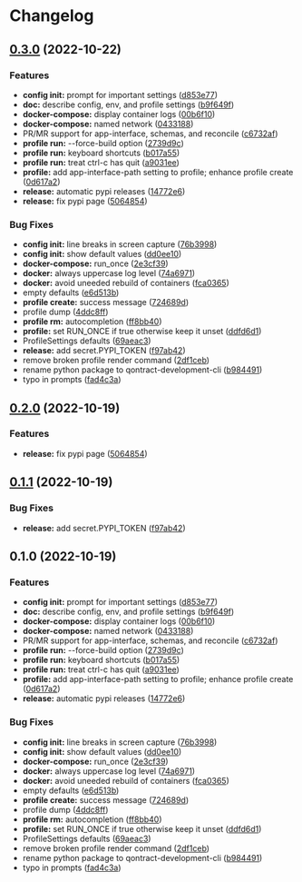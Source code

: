 # Changelog

## [0.3.0](https://github.com/geoberle/qontract-development-cli/compare/v0.2.0...v0.3.0) (2022-10-22)


### Features

* **config init:** prompt for important settings ([d853e77](https://github.com/geoberle/qontract-development-cli/commit/d853e77b2882c2ac6fece866d73ecf11108f44a8))
* **doc:** describe config, env, and profile settings ([b9f649f](https://github.com/geoberle/qontract-development-cli/commit/b9f649f4566215668c18547e8c2d0a1895d33f65))
* **docker-compose:** display container logs ([00b6f10](https://github.com/geoberle/qontract-development-cli/commit/00b6f10ddb80e567ec920cefb9d2a50b7391a421))
* **docker-compose:** named network ([0433188](https://github.com/geoberle/qontract-development-cli/commit/043318867ce869a896124cb9d8001eb7faa3c494))
* PR/MR support for app-interface, schemas, and reconcile ([c6732af](https://github.com/geoberle/qontract-development-cli/commit/c6732afda864b408a9552acf3e5d505371212b50))
* **profile run:** --force-build option ([2739d9c](https://github.com/geoberle/qontract-development-cli/commit/2739d9c169c48e9af345cace51bd7f0329cd3cac))
* **profile run:** keyboard shortcuts ([b017a55](https://github.com/geoberle/qontract-development-cli/commit/b017a552bd649eac6aa7170c7bdb1d920843400e))
* **profile run:** treat ctrl-c has quit ([a9031ee](https://github.com/geoberle/qontract-development-cli/commit/a9031eec1d6af775b17af7f3e35ca738a4ddae71))
* **profile:** add app-interface-path setting to profile; enhance profile create ([0d617a2](https://github.com/geoberle/qontract-development-cli/commit/0d617a2032ebe59fc067ef52bc42aa19b8e94e52))
* **release:** automatic pypi releases ([14772e6](https://github.com/geoberle/qontract-development-cli/commit/14772e6f6d1b60841d52a125ab4f9f41ea5c707a))
* **release:** fix pypi page ([5064854](https://github.com/geoberle/qontract-development-cli/commit/5064854eff9eec33b520f03d060a217d2947d113))


### Bug Fixes

* **config init:** line breaks in screen capture ([76b3998](https://github.com/geoberle/qontract-development-cli/commit/76b399839cde692d0703c03be16f0f69e695cbb6))
* **config init:** show default values ([dd0ee10](https://github.com/geoberle/qontract-development-cli/commit/dd0ee1074a554cb7c82da49836a8010513abc5d4))
* **docker-compose:** run_once ([2e3cf39](https://github.com/geoberle/qontract-development-cli/commit/2e3cf3983d51726eaa2b9e5d644b0cb4842df8c8))
* **docker:** always uppercase log level ([74a6971](https://github.com/geoberle/qontract-development-cli/commit/74a6971a4567c4f613e9f70365d1abfab6dc5b34))
* **docker:** avoid uneeded rebuild of containers ([fca0365](https://github.com/geoberle/qontract-development-cli/commit/fca036509b4b7b78d5b146448d8b372a102a17f5))
* empty defaults ([e6d513b](https://github.com/geoberle/qontract-development-cli/commit/e6d513bad4587dda086346124c627aa54a94b6b5))
* **profile create:** success message ([724689d](https://github.com/geoberle/qontract-development-cli/commit/724689d9431c4cdb5758d09475440024c55d3823))
* profile dump ([4ddc8ff](https://github.com/geoberle/qontract-development-cli/commit/4ddc8ff8bcb74946c33d069952fe91ee858d2ae6))
* **profile rm:** autocompletion ([ff8bb40](https://github.com/geoberle/qontract-development-cli/commit/ff8bb405d1a081cf98fcf58dc40535782d512a1f))
* **profile:** set RUN_ONCE if true otherwise keep it unset ([ddfd6d1](https://github.com/geoberle/qontract-development-cli/commit/ddfd6d15a89e048ac3084ccfc71bdc19da6ce98a))
* ProfileSettings defaults ([69aeac3](https://github.com/geoberle/qontract-development-cli/commit/69aeac3336ad2da74ebb5ade878d9bce41e5d05c))
* **release:** add secret.PYPI_TOKEN ([f97ab42](https://github.com/geoberle/qontract-development-cli/commit/f97ab42d1d433e216fb17eb38d9b4f6c83cd7671))
* remove broken profile render command ([2df1ceb](https://github.com/geoberle/qontract-development-cli/commit/2df1cebc3533b55c9f2e317e1bc39fb82fad9da5))
* rename python package to qontract-development-cli ([b984491](https://github.com/geoberle/qontract-development-cli/commit/b9844916b20ed62f60527d04f007deb44c6c7e6d))
* typo in prompts ([fad4c3a](https://github.com/geoberle/qontract-development-cli/commit/fad4c3a3a7e5bb66b30c92495753a8e5e938f359))

## [0.2.0](https://github.com/chassing/qontract-development-cli/compare/v0.1.1...v0.2.0) (2022-10-19)


### Features

* **release:** fix pypi page ([5064854](https://github.com/chassing/qontract-development-cli/commit/5064854eff9eec33b520f03d060a217d2947d113))

## [0.1.1](https://github.com/chassing/qontract-development-cli/compare/v0.1.0...v0.1.1) (2022-10-19)


### Bug Fixes

* **release:** add secret.PYPI_TOKEN ([f97ab42](https://github.com/chassing/qontract-development-cli/commit/f97ab42d1d433e216fb17eb38d9b4f6c83cd7671))

## 0.1.0 (2022-10-19)


### Features

* **config init:** prompt for important settings ([d853e77](https://github.com/chassing/qontract-development-cli/commit/d853e77b2882c2ac6fece866d73ecf11108f44a8))
* **doc:** describe config, env, and profile settings ([b9f649f](https://github.com/chassing/qontract-development-cli/commit/b9f649f4566215668c18547e8c2d0a1895d33f65))
* **docker-compose:** display container logs ([00b6f10](https://github.com/chassing/qontract-development-cli/commit/00b6f10ddb80e567ec920cefb9d2a50b7391a421))
* **docker-compose:** named network ([0433188](https://github.com/chassing/qontract-development-cli/commit/043318867ce869a896124cb9d8001eb7faa3c494))
* PR/MR support for app-interface, schemas, and reconcile ([c6732af](https://github.com/chassing/qontract-development-cli/commit/c6732afda864b408a9552acf3e5d505371212b50))
* **profile run:** --force-build option ([2739d9c](https://github.com/chassing/qontract-development-cli/commit/2739d9c169c48e9af345cace51bd7f0329cd3cac))
* **profile run:** keyboard shortcuts ([b017a55](https://github.com/chassing/qontract-development-cli/commit/b017a552bd649eac6aa7170c7bdb1d920843400e))
* **profile run:** treat ctrl-c has quit ([a9031ee](https://github.com/chassing/qontract-development-cli/commit/a9031eec1d6af775b17af7f3e35ca738a4ddae71))
* **profile:** add app-interface-path setting to profile; enhance profile create ([0d617a2](https://github.com/chassing/qontract-development-cli/commit/0d617a2032ebe59fc067ef52bc42aa19b8e94e52))
* **release:** automatic pypi releases ([14772e6](https://github.com/chassing/qontract-development-cli/commit/14772e6f6d1b60841d52a125ab4f9f41ea5c707a))


### Bug Fixes

* **config init:** line breaks in screen capture ([76b3998](https://github.com/chassing/qontract-development-cli/commit/76b399839cde692d0703c03be16f0f69e695cbb6))
* **config init:** show default values ([dd0ee10](https://github.com/chassing/qontract-development-cli/commit/dd0ee1074a554cb7c82da49836a8010513abc5d4))
* **docker-compose:** run_once ([2e3cf39](https://github.com/chassing/qontract-development-cli/commit/2e3cf3983d51726eaa2b9e5d644b0cb4842df8c8))
* **docker:** always uppercase log level ([74a6971](https://github.com/chassing/qontract-development-cli/commit/74a6971a4567c4f613e9f70365d1abfab6dc5b34))
* **docker:** avoid uneeded rebuild of containers ([fca0365](https://github.com/chassing/qontract-development-cli/commit/fca036509b4b7b78d5b146448d8b372a102a17f5))
* empty defaults ([e6d513b](https://github.com/chassing/qontract-development-cli/commit/e6d513bad4587dda086346124c627aa54a94b6b5))
* **profile create:** success message ([724689d](https://github.com/chassing/qontract-development-cli/commit/724689d9431c4cdb5758d09475440024c55d3823))
* profile dump ([4ddc8ff](https://github.com/chassing/qontract-development-cli/commit/4ddc8ff8bcb74946c33d069952fe91ee858d2ae6))
* **profile rm:** autocompletion ([ff8bb40](https://github.com/chassing/qontract-development-cli/commit/ff8bb405d1a081cf98fcf58dc40535782d512a1f))
* **profile:** set RUN_ONCE if true otherwise keep it unset ([ddfd6d1](https://github.com/chassing/qontract-development-cli/commit/ddfd6d15a89e048ac3084ccfc71bdc19da6ce98a))
* ProfileSettings defaults ([69aeac3](https://github.com/chassing/qontract-development-cli/commit/69aeac3336ad2da74ebb5ade878d9bce41e5d05c))
* remove broken profile render command ([2df1ceb](https://github.com/chassing/qontract-development-cli/commit/2df1cebc3533b55c9f2e317e1bc39fb82fad9da5))
* rename python package to qontract-development-cli ([b984491](https://github.com/chassing/qontract-development-cli/commit/b9844916b20ed62f60527d04f007deb44c6c7e6d))
* typo in prompts ([fad4c3a](https://github.com/chassing/qontract-development-cli/commit/fad4c3a3a7e5bb66b30c92495753a8e5e938f359))

